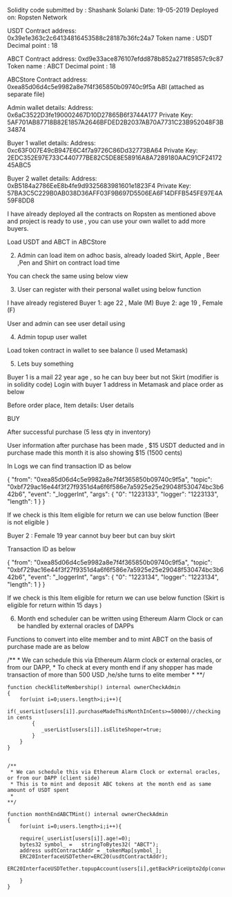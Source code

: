 
Solidity code submitted by : Shashank Solanki
Date: 19-05-2019
Deployed on: Ropsten Network

USDT 
Contract address: 0x39e1e363c2c64134816453588c28187b36fc24a7
Token name : USDT
Decimal point : 18

ABCT
Contract address: 0xd9e33ace876107efdd878b852a271f85857c9c87
Token name : ABCT
Decimal point : 18

ABCStore
Contract address: 0xea85d06d4c5e9982a8e7f4f365850b09740c9f5a
ABI (attached as separate file)


Admin wallet details:
Address: 0x6aC3522D3fe190002467D10D27865B6f3744A177
Private Key: 5AF701AB87718B82E1857A2646BFDED2B2037AB70A7731C23B952048F3B34874

Buyer 1 wallet details:
Address: 0xc63F007E49cB947E6C4f7a9726C86Dd32773BA64
Private Key: 2EDC352E97E733C440777BE82C5DE8E58916A8A7289180AAC91CF2417245ABC5

Buyer 2 wallet details:
Address: 0xB5184a2786EeE8b4fe9d9325683981601e1823F4
Private Key: 57BA3C5C229B0AB038D36AFF03F9B697D5506EA6F14DFFB545FE97E4A59F8DD8









I have already deployed all the contracts on Ropsten as mentioned above and project is ready to use , you can use your own wallet to add more buyers.



Load USDT and ABCT in ABCStore




2) Admin can load item on adhoc basis, already loaded Skirt, Apple , Beer ,Pen and Shirt on contract load time



You can check the same using below view



3) User can register with their personal wallet using below function



I have already registered 
Buyer 1: age 22 , Male (M)
Buye 2: age 19 , Female (F)

User and admin can see user detail using 



4) Admin topup user wallet



Load token contract in wallet to see balance (I used Metamask)



5) Lets buy something

Buyer 1 is a mail 22 year age , so he can buy beer but not Skirt (modifier is in solidity code)
Login with buyer 1 address in Metamask and place order as below

Before order place, Item details:
User details


BUY


After successful purchase (5 less qty in inventory)


User information after purchase has been made , $15 USDT deducted and in purchase made this month it is also showing $15 (1500 cents)


In Logs we can find transaction ID as below

{
		"from": "0xea85d06d4c5e9982a8e7f4f365850b09740c9f5a",
		"topic": "0xbf729ac16e44f3f27f9351d4a6f6f586e7a5925e25e29048f530474bc3b642b6",
		"event": "_loggerInt",
		"args": {
			"0": "1223133",
			"logger": "1223133",
			"length": 1
		}
	}

If we check is this Item eligible for return we can use below function (Beer is not eligible )


Buyer 2 : Female 19 year cannot buy beer but can  buy skirt

Transaction ID as below

{
		"from": "0xea85d06d4c5e9982a8e7f4f365850b09740c9f5a",
		"topic": "0xbf729ac16e44f3f27f9351d4a6f6f586e7a5925e25e29048f530474bc3b642b6",
		"event": "_loggerInt",
		"args": {
			"0": "1223134",
			"logger": "1223134",
			"length": 1
		}
	}

If we check is this Item eligible for return we can use below function (Skirt is eligible for return within 15 days )






6) Month end scheduler can be written using Ethereum Alarm Clock or can be handled by external oracles of DAPPs

Functions to convert into elite member and to mint ABCT on the basis of purchase made are as below

  /**
     * We can schedule this via Ethereum Alarm clock or external oracles, or from our DAPP,
     * To check at every month end if any shopper has made transaction of more than 500 USD ,he/she turns to elite member
     * 
    **/

    function checkEliteMembership() internal ownerCheckAdmin
    {
        for(uint i=0;users.length>i;i++){
            if(_userList[users[i]].purchaseMadeThisMonthInCents>=50000)//checking in cents
            {
               _userList[users[i]].isEliteShoper=true; 
            }
        }
    }
    
    
    /**
     * We can schedule this via Ethereum Alarm Clock or external oracles, or from our DAPP (client side)
     * This is to mint and deposit ABC tokens at the month end as same amount of USDT spent
     * 
    **/

    function monthEndABCTMint() internal ownerCheckAdmin
    {
        for(uint i=0;users.length>i;i++){
            
        require(_userList[users[i]].age!=0);
        bytes32 symbol_ =   stringToBytes32( "ABCT");
        address usdtContractAddr = _tokenMap[symbol_];
        ERC20InterfaceUSDTether=ERC20(usdtContractAddr);
        ERC20InterfaceUSDTether.topupAccount(users[i],getBackPriceUpto2dp(convertToWei(_userList[users[i]].purchaseMadeThisMonthInCents)),msg.sender);
        
        }
    }




